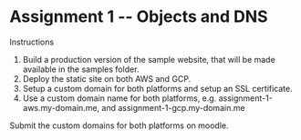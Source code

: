 # Assignment 1 -- Objects and DNS

Instructions

1. Build a production version of the sample website, that will be made available in the samples folder.
2. Deploy the static site on both AWS and GCP.
3. Setup a custom domain for both platforms and setup an SSL certificate.
4. Use a custom domain name for both platforms, e.g. assignment-1-aws.my-domain.me, and assignment-1-gcp.my-domain.me

Submit the custom domains for both platforms on moodle.
